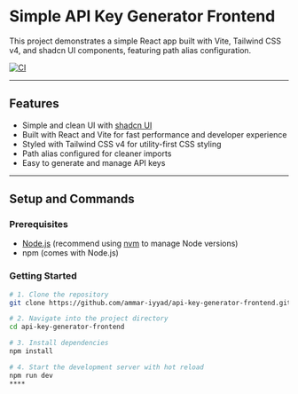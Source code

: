 # Simple API Key Generator Frontend

This project demonstrates a simple React app built with Vite, Tailwind CSS v4, and shadcn UI components, featuring path alias configuration.

[![CI](https://github.com/ammar-iyyad/api-key-generator-frontend/actions/workflows/ci.yml/badge.svg)](https://github.com/ammar-iyyad/api-key-generator-frontend/actions/workflows/ci.yml)

---

## Features

- Simple and clean UI with [shadcn UI](https://ui.shadcn.com/)
- Built with React and Vite for fast performance and developer experience
- Styled with Tailwind CSS v4 for utility-first CSS styling
- Path alias configured for cleaner imports
- Easy to generate and manage API keys

---

## Setup and Commands

### Prerequisites

- [Node.js](https://nodejs.org/) (recommend using [nvm](https://github.com/nvm-sh/nvm#installing-and-updating) to manage Node versions)
- npm (comes with Node.js)

### Getting Started

```sh
# 1. Clone the repository
git clone https://github.com/ammar-iyyad/api-key-generator-frontend.git

# 2. Navigate into the project directory
cd api-key-generator-frontend

# 3. Install dependencies
npm install

# 4. Start the development server with hot reload
npm run dev
****